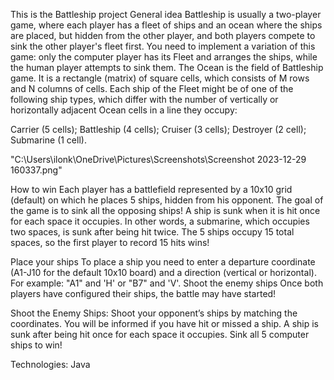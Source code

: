 This is the Battleship project General idea Battleship is usually a two-player game, where each player has a fleet of ships and an ocean where the ships are placed, 
but hidden from the other player, and both players compete to sink the other player's fleet first. 
You need to implement a variation of this game: only the computer player has its Fleet and arranges the ships, while the human player attempts to sink them.
The Ocean is the field of Battleship game. It is a rectangle (matrix) of square cells, which consists of M rows and N columns of cells.
Each ship of the Fleet might be of one of the following ship types, which differ with the number of vertically or horizontally adjacent Ocean cells in a line they occupy:

Carrier (5 cells); Battleship (4 cells); Cruiser (3 cells); Destroyer (2 cell); Submarine (1 cell).

"C:\Users\ilonk\OneDrive\Pictures\Screenshots\Screenshot 2023-12-29 160337.png"


How to win Each player has a battlefield represented by a 10x10 grid (default) on which he places 5 ships, hidden from his opponent. 
The goal of the game is to sink all the opposing ships! A ship is sunk when it is hit once for each space it occupies. 
In other words, a submarine, which occupies two spaces, is sunk after being hit twice. The 5 ships occupy 15 total spaces, so the first player to record 15 hits wins!

Place your ships To place a ship you need to enter a departure coordinate (A1-J10 for the default 10x10 board) and a direction (vertical or horizontal). 
For example: "A1" and 'H' or "B7" and 'V'. Shoot the enemy ships Once both players have configured their ships, the battle may have started!

Shoot the Enemy Ships: Shoot your opponent’s ships by matching the coordinates. You will be informed if you have hit or missed a ship.
A ship is sunk after being hit once for each space it occupies. Sink all 5 computer ships to win!

Technologies:
Java
